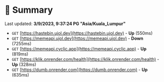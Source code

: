 # 📖 Summary
Last updated: **3/9/2023, 9:37:24 PG "Asia/Kuala_Lumpur"**

- `GET` [https://hastebin.ujol.dev](https://hastebin.ujol.dev) - **Up** (550ms)
- `GET` [https://memeapi.ujol.dev](https://memeapi.ujol.dev) - **Down** (7255ms)
- `GET` [https://memeapi.cyclic.app](https://memeapi.cyclic.app) - **Up** (819ms)
- `GET` [https://klik.onrender.com/health](https://klik.onrender.com/health) - **Up** (328ms)
- `GET` [https://dumb.onrender.com](https://dumb.onrender.com) - **Up** (635ms)
